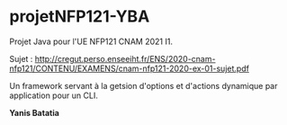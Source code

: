 # projetNFP121-YBA

Projet Java pour l'UE NFP121 CNAM 2021 I1.

Sujet : http://cregut.perso.enseeiht.fr/ENS/2020-cnam-nfp121/CONTENU/EXAMENS/cnam-nfp121-2020-ex-01-sujet.pdf

Un framework servant à la getsion d'options et d'actions dynamique par application pour un CLI.

**Yanis Batatia**
